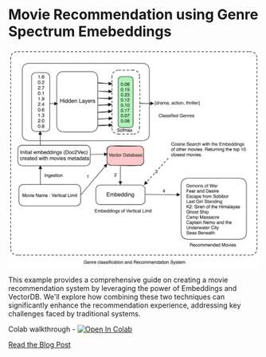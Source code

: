 # Movie Recommendation using Genre Spectrum Emebeddings

![image](https://github.com/vipul-maheshwari/vipul-maheshwari.github.io/blob/main/images/movie-recommendation-using-rag/doc2vec_final.png?raw=true)

This example  provides a comprehensive guide on creating a movie recommendation system by leveraging the power of Embeddings and VectorDB. We'll explore how combining these two techniques can significantly enhance the recommendation experience, addressing key challenges faced by traditional systems. 

Colab walkthrough - <a href="https://colab.research.google.com/drive/17cfqJXzuS7cKeZ0Cby8QeGAKMniqNtlv?usp=sharing"><img src="https://colab.research.google.com/assets/colab-badge.svg" alt="Open In Colab"></a>

[Read the Blog Post](https://vipul-maheshwari.github.io/2024/05/17/movie-recommendation-system-with-vdb)
